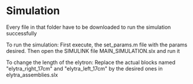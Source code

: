 # Simulation

Every file in that folder have to be downloaded to run the simulation successfully

To run the simulation:
First execute, the set_params.m file with the params desired.
Then open the SIMULINK file MAIN_SIMULATION.slx and run it 

To change the length of the elytron:
Replace the actual blocks named "elytra_right_17cm" and "elytra_left_17cm" by the desired ones in elytra_assemblies.slx
